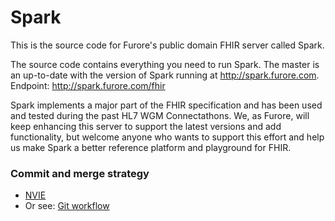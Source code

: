 Spark
=====

This is the source code for Furore's public domain FHIR server called Spark.

The source code contains everything you need to run Spark. The master is an up-to-date with the version of Spark
running at http://spark.furore.com. Endpoint: http://spark.furore.com/fhir

Spark implements a major part of the FHIR specification and has been used and tested during the past 
HL7 WGM Connectathons. We, as Furore, will keep enhancing this server to support the latest versions
and add functionality, but welcome anyone who wants to support this effort and help us make Spark a 
better reference platform and playground for FHIR.

### Commit and merge strategy 
- [NVIE](http://nvie.com/posts/a-successful-git-branching-model/)
- Or see: [Git workflow](https://www.atlassian.com/git/workflows#!workflow-gitflow)

